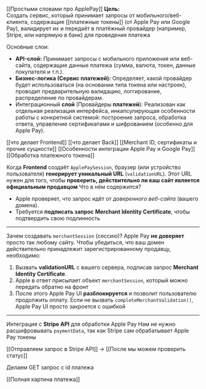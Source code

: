 
[[Простыми словами про ApplePay]]
**Цель:**  
Создать сервис, который принимает запросы от мобильного/веб-клиента, содержащие [[платежные токены]] (от Apple Pay или Google Pay), валидирует их и передаёт в платёжный провайдер (например, Stripe, или напрямую в банк) для проведения платежа

Основные слои:
- **API-слой:** Принимает запросы с мобильного приложения или веб-сайта, содержащие данные платежа (сумма, валюта, токен, данные покупателя и т.п.).
- **Бизнес-логика (Сервис платежей):** Определяет, какой провайдер будет использоваться (на основании типа токена или настроек), проводит предварительную валидацию, логгирование, распределение по провайдерам.
- Интеграционный **слой** (Провайдеры **платежей**): Реализован как отдельная реализация интерфейса, инкапсулирующая особенности работы с конкретной системой: построение запроса, обработка ответа, управление сертификатами и шифрованием (особенно для Apple Pay).

[[что делает Frontend]]
[[что делает Back]]
[[Merchant ID, сертификаты и прочие сущности]]
[[Особенности интеграции Apple Pay и Google Pay]]
[[Обработка платежного токена]]


Когда **Frontend** создаёт `ApplePaySession`, браузер (или устройство пользователя) **генерирует уникальный URL** (`validationURL`). Этот URL нужен для того, чтобы **проверить, действительно ли ваш сайт является официальным продавцом**
Что в нём содержится?
- Apple проверяет, что запрос идёт от _доверенного веб-сайта_ (вашего домена).
- Требуется **подписать запрос** **Merchant Identity Certificate**, чтобы подтвердить свою подлинность
---
Зачем создавать `merchantSession` (сессию)?
Apple Pay **не доверяет** просто так любому сайту. Чтобы убедиться, что ваш домен действительно принадлежит зарегистрированному продавцу, необходимо:
1. Вызвать **validationURL** с вашего сервера, подписав запрос **Merchant Identity Certificate**.
2. Apple в ответ присылает объект `merchantSession`, который можно передать обратно на фронт
3. После этого Apple Pay UI **разблокируется** и позволит пользователю продолжить оплату.
Если не вызвать `completeMerchantValidation()`, Apple Pay UI просто закроется с ошибкой
---
Интеграция с **Stripe API** для обработки Apple Pay
Нам не нужно расшифровывать `paymentData`, так как Stripe сам обрабатывает Apple Pay токены

[[Отправляем запрос в Stripe API]] -> [[После мы можем проверить статус]]

Делаем GET запрос с id платежа

[[Полная картина платежа]]
